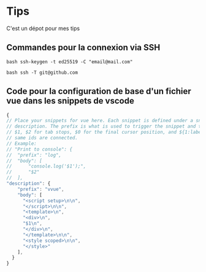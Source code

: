 # Tips
C'est un dépot pour mes tips
## Commandes pour la connexion via SSH

``bash
ssh-keygen -t ed25519 -C "email@mail.com"
``

``bash
ssh -T git@github.com
``

## Code pour la configuration de base d'un fichier vue dans les snippets de vscode

```js
{
// Place your snippets for vue here. Each snippet is defined under a snippet name and has a prefix, body and
// description. The prefix is what is used to trigger the snippet and the body will be expanded and inserted. Possible variables are:
// $1, $2 for tab stops, $0 for the final cursor position, and ${1:label}, ${2:another} for placeholders. Placeholders with the
// same ids are connected.
// Example:
// "Print to console": {
//  "prefix": "log",
//  "body": [
//      "console.log('$1');",
//      "$2"
//  ],
"description": {
    "prefix": "vvue",
    "body": [
      "<script setup>\n\n",
      "</script>\n\n",
      "<template>\n",
      "<div>\n",
      "$1\n",
      "</div>\n",
      "</template>\n\n",
      "<style scoped>\n\n",
      "</style>"
    ],
  }
}
```
